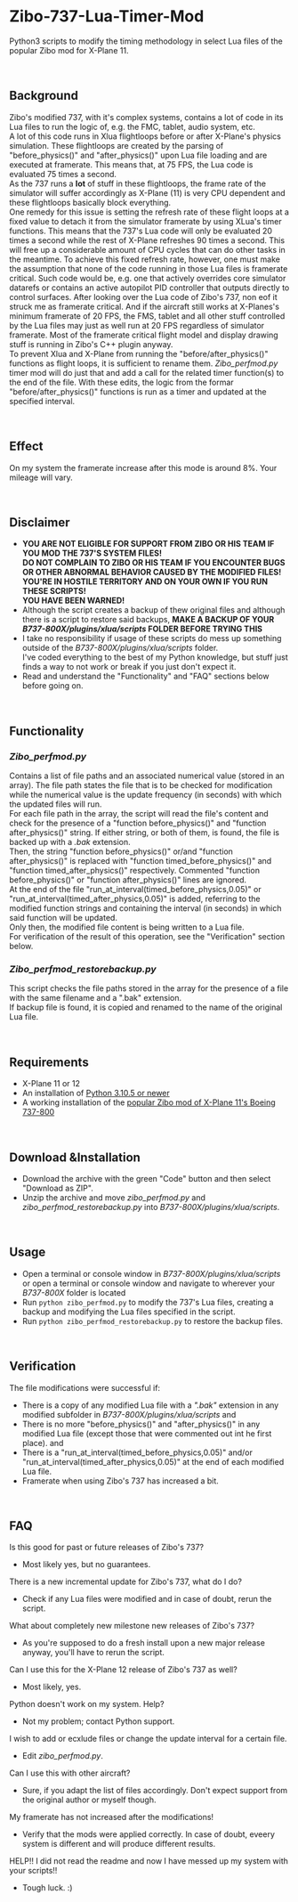 # Zibo-737-Lua-Timer-Mod
Python3 scripts to modify the timing methodology in select Lua files of the popular Zibo mod for X-Plane 11.

&nbsp;

## Background

Zibo's modified 737, with it's complex systems, contains a lot of code in its Lua files to run the logic of, e.g. the FMC, tablet, audio system, etc.  
A lot of this code runs in Xlua flightloops before or after X-Plane's physics simulation. These flightloops are created by the parsing of "before_physics()" and "after_physics()" upon Lua file loading and are executed at framerate. This means that, at 75 FPS, the Lua code is evaluated 75 times a second.  
As the 737 runs a **lot** of stuff in these flightloops, the frame rate of the simulator will suffer accordingly as X-Plane (11) is very CPU dependent and these flightloops basically block everything.   
One remedy for this issue is setting the refresh rate of these flight loops at a fixed value to detach it from the simulator framerate by using XLua's timer functions. This means that the 737's Lua code will only be evaluated 20 times a second while the rest of X-Plane refreshes 90 times a second. This will free up a considerable amount of CPU cycles that can do other tasks in the meantime.
To achieve this fixed refresh rate, however, one must make the assumption that none of the code running in those Lua files is framerate critical. Such code would be, e.g. one that actively overrides core simulator datarefs or contains an active autopilot PID controller that outputs directly to control surfaces. After looking over the Lua code of Zibo's 737, non eof it struck me as framerate critical. And if the aircraft still works at X-Planes's minimum framerate of 20 FPS, the FMS, tablet and all other stuff controlled by the Lua files may just as well run at 20 FPS regardless of simulator framerate. Most of the framerate critical flight model and display drawing stuff is running in Zibo's C++ plugin anyway.  
To prevent Xlua and X-Plane from running the "before/after_physics()" functions as flight loops, it is sufficient to rename them. _Zibo_perfmod.py_ timer mod will do just that and add a call for the related timer function(s) to the end of the file. With these edits, the logic from the formar "before/after_physics()" functions is run as a timer and updated at the specified interval.

&nbsp;

## Effect

On my system the framerate increase after this mode is around 8%. Your mileage will vary.

&nbsp;

## Disclaimer

- **YOU ARE NOT ELIGIBLE FOR SUPPORT FROM ZIBO OR HIS TEAM IF YOU MOD THE 737'S SYSTEM FILES!   
DO NOT COMPLAIN TO ZIBO OR HIS TEAM IF YOU ENCOUNTER BUGS OR OTHER ABNORMAL BEHAVIOR CAUSED BY THE MODIFIED FILES!   
YOU'RE IN HOSTILE TERRITORY AND ON YOUR OWN IF YOU RUN THESE SCRIPTS!   
YOU HAVE BEEN WARNED!**
- Although the script creates a backup of thew original files and although there is a script to restore said backups, **MAKE A BACKUP OF YOUR _B737-800X/plugins/xlua/scripts_ FOLDER BEFORE TRYING THIS**
- I take no responsibility if usage of these scripts do mess up something outside of the _B737-800X/plugins/xlua/scripts_ folder.  
I've coded everything to the best of my Python knowledge, but stuff just finds a way to not work or break if you just don't expect it.
- Read and understand the "Functionality" and "FAQ" sections below before going on.

&nbsp;

## Functionality

### _Zibo_perfmod.py_
Contains a list of file paths and an associated numerical value (stored in an array). The file path states the file that is to be checked for modification while the numerical value is the update frequency (in seconds) with which the updated files will run.   
For each file path in the array, the script will read the file's content and check for the presence of a "function before_physics()" and "function after_physics()" string. If either string, or both of them, is found, the file is backed up with a _.bak_ extension.  
Then, the string "function before_physics()" or/and "function after_physics()" is replaced with "function timed_before_physics()" and "function timed_after_physics()" respectively. Commented "function before_physics()" or "function after_physics()" lines are ignored.  
At the end of the file "run_at_interval(timed_before_physics,0.05)" or "run_at_interval(timed_after_physics,0.05)" is added, referring to the modified function strings and containing the interval (in seconds) in which said function will be updated.   
Only then, the modified file content is being written to a Lua file.   
For verification of the result of this operation, see the "Verification" section below.

### _Zibo_perfmod_restorebackup.py_
This script checks the file paths stored in the array for the presence of a file with the same filename and a ".bak" extension.  
If backup file is found, it is copied and renamed to the name of the original Lua file.

&nbsp;

## Requirements
- X-Plane 11 or 12
- An installation of [Python 3.10.5 or newer](https://www.python.org/)
- A working installation of the [popular Zibo mod of X-Plane 11's Boeing 737-800](https://forums.x-plane.org/index.php?/forums/forum/384-zibo-b738-800-modified/)

&nbsp;

## Download &Installation

- Download the archive with the green "Code" button and then select "Download as ZIP".
- Unzip the archive and move _zibo_perfmod.py_ and _zibo_perfmod_restorebackup.py_ into _B737-800X/plugins/xlua/scripts_.

&nbsp;

## Usage

- Open a terminal or console window in _B737-800X/plugins/xlua/scripts_ or open a terminal or console window and navigate to wherever your _B737-800X_ folder is located
- Run `python zibo_perfmod.py` to modify the 737's Lua files, creating a backup and modifying the Lua files specified in the script.
&nbsp;
- Run `python zibo_perfmod_restorebackup.py` to restore the backup files.

&nbsp;

## Verification

The file modifications were successful if:
- There is a copy of any modified Lua file with a _".bak"_ extension in any modified subfolder in _B737-800X/plugins/xlua/scripts_
and
- There is no more "before_physics()" and "after_physics()" in any modified Lua file (except those that were commented out int he first place).
and
- There is a "run_at_interval(timed_before_physics,0.05)" and/or "run_at_interval(timed_after_physics,0.05)" at the end of each modified Lua file.
- Framerate when using Zibo's 737 has increased a bit.

&nbsp;

## FAQ

Is this good for past or future releases of Zibo's 737?
- Most likely yes, but no guarantees.

There is a new incremental update for Zibo's 737, what do I do?
- Check if any Lua files were modified and in case of doubt, rerun the script.

What about completely new milestone new releases of Zibo's 737?
- As you're supposed to do a fresh install upon a new major release anyway, you'll have to rerun the script.

Can I use this for the X-Plane 12 release of Zibo's 737 as well?
- Most likely, yes.

Python doesn't work on my system. Help?
- Not my problem; contact Python support.

I wish to add or ecxlude files or change the update interval for a certain file.
- Edit _zibo_perfmod.py_.

Can I use this with other aircraft?
- Sure, if you adapt the list of files accordingly. Don't expect support from the original author or myself though.

My framerate has not increased after the modifications!
- Verify that the mods were applied correctly. In case of doubt, eveery system is different and will produce different results.

HELP!! I did not read the readme and now I have messed up my system with your scripts!!
- Tough luck. :)
